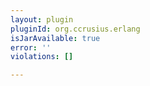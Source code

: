 ```yaml
---
layout: plugin
pluginId: org.ccrusius.erlang
isJarAvailable: true
error: ''
violations: []

---
```


